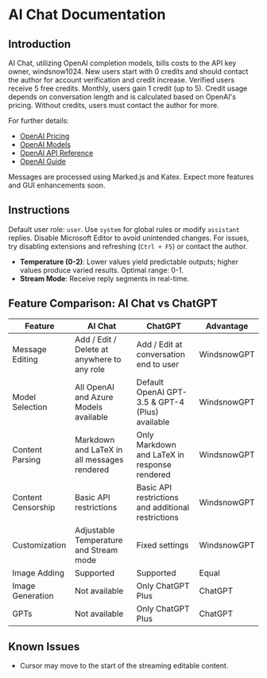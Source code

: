 # AI Chat Documentation

## Introduction

AI Chat, utilizing OpenAI completion models, bills costs to the API key owner, windsnow1024. New users start with 0
credits and should contact the author for account verification and credit increase. Verified users receive 5 free
credits. Monthly, users gain 1 credit (up to 5). Credit usage depends on conversation length and is calculated based on
OpenAI's pricing. Without credits, users must contact the author for more.

For further details:

- [OpenAI Pricing](https://openai.com/pricing)
- [OpenAI Models](https://platform.openai.com/docs/models)
- [OpenAI API Reference](https://platform.openai.com/docs/api-reference/)
- [OpenAI Guide](https://platform.openai.com/docs/guides/)

Messages are processed using Marked.js and Katex. Expect more features and GUI enhancements soon.

## Instructions

Default user role: `user`. Use `system` for global rules or modify `assistant` replies. Disable Microsoft Editor to
avoid unintended changes. For issues, try disabling extensions and refreshing (`Ctrl + F5`) or contact the author.

- **Temperature (0-2)**: Lower values yield predictable outputs; higher values produce varied results. Optimal range:
  0-1.
- **Stream Mode**: Receive reply segments in real-time.

## Feature Comparison: AI Chat vs ChatGPT

| Feature            | AI Chat                                     | ChatGPT                                            | Advantage   |
|--------------------|---------------------------------------------|----------------------------------------------------|-------------|
| Message Editing    | Add / Edit / Delete at anywhere to any role | Add / Edit at conversation end to user             | WindsnowGPT |
| Model Selection    | All OpenAI and Azure Models available       | Default OpenAI GPT-3.5 & GPT-4 (Plus) available    | WindsnowGPT |
| Content Parsing    | Markdown and LaTeX in all messages rendered | Only Markdown and LaTeX in response rendered       | WindsnowGPT |
| Content Censorship | Basic API restrictions                      | Basic API restrictions and additional restrictions | WindsnowGPT |
| Customization      | Adjustable Temperature and Stream mode      | Fixed settings                                     | WindsnowGPT |
| Image Adding       | Supported                                   | Supported                                          | Equal       |
| Image Generation   | Not available                               | Only ChatGPT Plus                                  | ChatGPT     |
| GPTs               | Not available                               | Only ChatGPT Plus                                  | ChatGPT     |

## Known Issues

- Cursor may move to the start of the streaming editable content.

